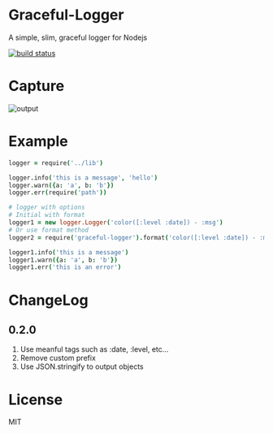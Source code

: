 Graceful-Logger
======
A simple, slim, graceful logger for Nodejs

[![build status](https://api.travis-ci.org/sailxjx/graceful-logger.png)](https://travis-ci.org/sailxjx/graceful-logger)

# Capture

![output](https://raw.github.com/sailxjx/graceful-logger/master/capture/output.png)

# Example
```coffeescript
logger = require('../lib')

logger.info('this is a message', 'hello')
logger.warn({a: 'a', b: 'b'})
logger.err(require('path'))

# logger with options
# Initial with format
logger1 = new logger.Logger('color([:level :date]) - :msg')
# Or use format method
logger2 = require('graceful-logger').format('color([:level :date]) - :msg')

logger1.info('this is a message')
logger1.warn({a: 'a', b: 'b'})
logger1.err('this is an error')
```

# ChangeLog
## 0.2.0
1. Use meanful tags such as :date, :level, etc...
2. Remove custom prefix
3. Use JSON.stringify to output objects

# License

MIT
